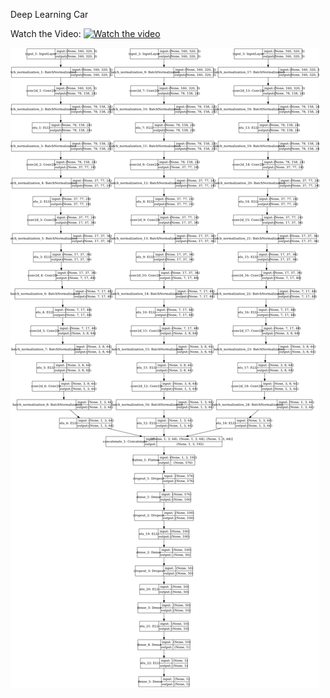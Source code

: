 Deep Learning Car



Watch the Video:
[![Watch the video](https://img.youtube.com/vi/KL6Aax407FA/1.jpg)](https://youtu.be/KL6Aax407FA)


![alt text](https://raw.githubusercontent.com/therobotprogrammer/deep_learning_car/master/Network%20Image.png)





